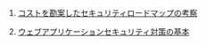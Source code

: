 1. [コストを勘案したセキュリティロードマップの考察](articles/security_roadmap.md)

2. [ウェブアプリケーションセキュリティ対策の基本](articles/web_application_security.md)